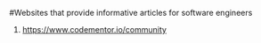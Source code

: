 #Websites that provide informative articles for software engineers 
1. https://www.codementor.io/community
